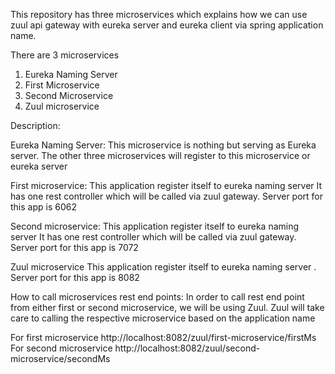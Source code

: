 This repository has three microservices which explains how we can use zuul api gateway with eureka server and eureka client via spring application name.

There are 3 microservices

1. Eureka Naming Server
2. First Microservice
3. Second Microservice
4. Zuul microservice

Description: 

Eureka Naming Server: 
This microservice is nothing but serving as Eureka server. The other three microservices will register to this microservice or eureka server

First microservice:
This application register itself to eureka naming server 
It has one rest controller which will be called via zuul gateway. Server port for this app is 6062


Second microservice:
This application register itself to eureka naming server 
It has one rest controller which will be called via zuul gateway. Server port for this app is 7072

Zuul microservice
This application register itself to eureka naming server . Server port for this app is 8082

How to call microservices rest end points:
In order to call rest end point from either first or second microservice, we will be using Zuul. Zuul will take care to calling the respective microservice based on the application name

For first microservice
http://localhost:8082/zuul/first-microservice/firstMs
For second microservice
http://localhost:8082/zuul/second-microservice/secondMs



